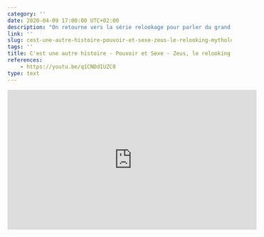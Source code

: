 ```yaml
---
category: ''
date: 2020-04-09 17:00:00 UTC+02:00
description: "On retourne vers la série relookage pour parler du grand chef!"
link: ''
slug: cest-une-autre-histoire-pouvoir-et-sexe-zeus-le-relooking-mythologique-1
tags: ''
title: C'est une autre histoire - Pouvoir et Sexe - Zeus, le relooking mythologique 1
references:
    - https://youtu.be/q1CNDdIUZC8
type: text
---
```


<iframe width="560" height="315" src="https://www.youtube-nocookie.com/embed/q1CNDdIUZC8" frameborder="0" allow="accelerometer; autoplay; encrypted-media; gyroscope; picture-in-picture" allowfullscreen></iframe>

